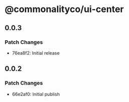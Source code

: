 # @commonalityco/ui-center

## 0.0.3

### Patch Changes

- 76ea8f2: Initial release

## 0.0.2

### Patch Changes

- 66e2af0: Initial publish
